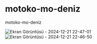 # motoko-mo-deniz
motoko-mo-deniz


![Ekran Görüntüsü - 2024-12-21 22-47-01](https://github.com/user-attachments/assets/23bfa603-846b-4a82-95d8-76e78fc809f0)
![Ekran Görüntüsü - 2024-12-21 22-46-50](https://github.com/user-attachments/assets/e715c452-35f6-4b4d-9753-fa14ec7bcd8f)
